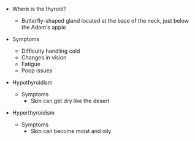   * Where is the thyroid?
    * Butterfly-shaped gland located at the base of the neck, just below the Adam's apple
  * Symptoms
    * Difficulty handling cold
    * Changes in vision
    * Fatigue
    * Poop issues

  * Hypothyroidism
    * Symptoms
      * Skin can get dry like the desert
  * Hyperthyroidism
    * Symptoms
      * Skin can become moist and oily